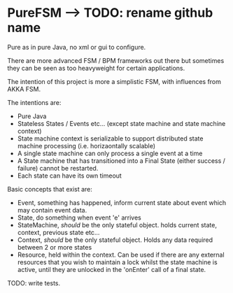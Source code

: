 PureFSM --> TODO: rename github name
=========

Pure as in pure Java, no xml or gui to configure.

There are more advanced FSM / BPM frameworks out there but sometimes they can be seen as too heavyweight for certain applications.

The intention of this project is more a simplistic FSM, with influences from AKKA FSM.

The intentions are:
 - Pure Java
 - Stateless States / Events etc... (except state machine and state machine context)
 - State machine context is serializable to support distributed state machine processing (i.e. horizaontally scalable)
 - A single state machine can only process a single event at a time
 - A State machine that has transitioned into a Final State (either success / failure) cannot be restarted.
 - Each state can have its own timeout
 
Basic concepts that exist are:
 - Event, something has happened, inform current state about event which may contain event data.
 - State, do something when event 'e' arrives
 - StateMachine, *should* be the only stateful object. holds current state, context, previous state etc...
 - Context, *should* be the only stateful object. Holds any data required between 2 or more states
 - Resource, held within the context. Can be used if there are any external resources that you wish to maintain a lock whilst the state machine is active, until they are unlocked in the 'onEnter' call of a final state.

TODO: write tests.
